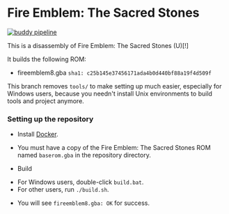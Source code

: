 # Fire Emblem: The Sacred Stones

[![buddy pipeline](https://app.buddy.works/destinybreaknowel/fireemblem8u/pipelines/pipeline/352816/badge.svg?token=61eea1d37289fa9621fff3ce067c98559da0750abf5597ae53c4d4b3085d20f9 "buddy pipeline")](https://app.buddy.works/destinybreaknowel/fireemblem8u/pipelines/pipeline/352816)

This is a disassembly of Fire Emblem: The Sacred Stones (U)[!]

It builds the following ROM:
* fireemblem8.gba `sha1: c25b145e37456171ada4b0d440bf88a19f4d509f`

This branch removes `tools/` to make setting up much easier, especially for Windows users, because you needn't install Unix environments to build tools and project anymore.

### Setting up the repository

* Install [Docker](https://www.docker.com/).

* You must have a copy of the Fire Emblem: The Sacred Stones ROM named `baserom.gba` in the repository directory.

* Build
- For Windows users, double-click `build.bat`.
- For other users, run `./build.sh`.

* You will see `fireemblem8.gba: OK` for success.
